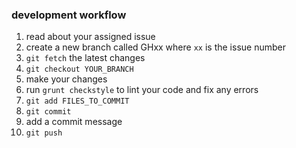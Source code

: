 ### development workflow
1. read about your assigned issue
2. create a new branch called GHxx where `xx` is the issue number
3. `git fetch` the latest changes
4. `git checkout YOUR_BRANCH`
5. make your changes
6. run `grunt checkstyle` to lint your code and fix any errors
7. `git add FILES_TO_COMMIT`
8. `git commit`
9. add a commit message
10. `git push`
